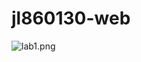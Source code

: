 # jl860130-web
![lab1.png](https://github.com/UBC-GEOB472-Spring2020/jl860130-web/blob/master/lab2.png)
